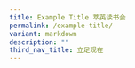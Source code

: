 ```yaml
---
title: Example Title 萃英读书会
permalink: /example-title/
variant: markdown
description: ""
third_nav_title: 立足现在
---
```

